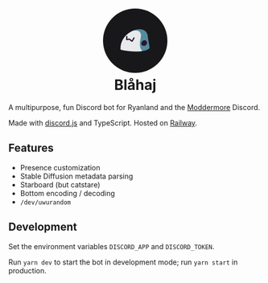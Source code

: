 <h1 align="center">
  <img src="./.github/icon.png" width="128" height="128" style="border-radius: 9999px" /><br />
  Blåhaj
</h1>

A multipurpose, fun Discord bot for Ryanland and the [Moddermore](https://moddermore.net/?ref=blahaj-readme) Discord.

Made with [discord.js](https://discordjs.guide/) and TypeScript. Hosted on [Railway](https://railway.app/?referralCode=kmjX82).

## Features

- Presence customization
- Stable Diffusion metadata parsing
- Starboard (but catstare)
- Bottom encoding / decoding
- `/dev/uwurandom`

## Development

Set the environment variables `DISCORD_APP` and `DISCORD_TOKEN`.

Run `yarn dev` to start the bot in development mode; run `yarn start` in production.
